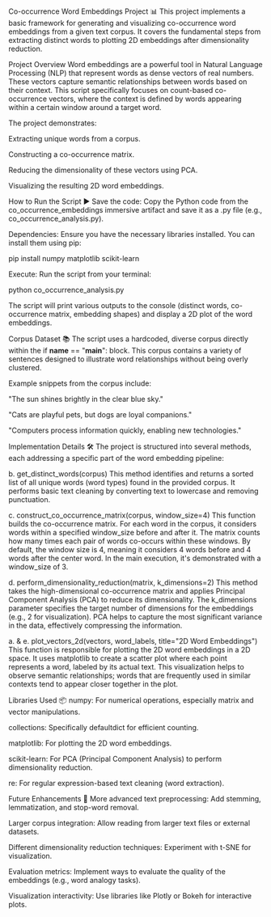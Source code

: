 Co-occurrence Word Embeddings Project 📊
This project implements a basic framework for generating and visualizing co-occurrence word embeddings from a given text corpus. It covers the fundamental steps from extracting distinct words to plotting 2D embeddings after dimensionality reduction.

Project Overview
Word embeddings are a powerful tool in Natural Language Processing (NLP) that represent words as dense vectors of real numbers. These vectors capture semantic relationships between words based on their context. This script specifically focuses on count-based co-occurrence vectors, where the context is defined by words appearing within a certain window around a target word.

The project demonstrates:

Extracting unique words from a corpus.

Constructing a co-occurrence matrix.

Reducing the dimensionality of these vectors using PCA.

Visualizing the resulting 2D word embeddings.

How to Run the Script ▶️
Save the code: Copy the Python code from the co_occurrence_embeddings immersive artifact and save it as a .py file (e.g., co_occurrence_analysis.py).

Dependencies: Ensure you have the necessary libraries installed. You can install them using pip:

pip install numpy matplotlib scikit-learn

Execute: Run the script from your terminal:

python co_occurrence_analysis.py

The script will print various outputs to the console (distinct words, co-occurrence matrix, embedding shapes) and display a 2D plot of the word embeddings.

Corpus Dataset 📚
The script uses a hardcoded, diverse corpus directly within the if __name__ == "__main__": block. This corpus contains a variety of sentences designed to illustrate word relationships without being overly clustered.

Example snippets from the corpus include:

"The sun shines brightly in the clear blue sky."

"Cats are playful pets, but dogs are loyal companions."

"Computers process information quickly, enabling new technologies."

Implementation Details 🛠️
The project is structured into several methods, each addressing a specific part of the word embedding pipeline:

b. get_distinct_words(corpus)
This method identifies and returns a sorted list of all unique words (word types) found in the provided corpus. It performs basic text cleaning by converting text to lowercase and removing punctuation.

c. construct_co_occurrence_matrix(corpus, window_size=4)
This function builds the co-occurrence matrix. For each word in the corpus, it considers words within a specified window_size before and after it. The matrix counts how many times each pair of words co-occurs within these windows. By default, the window size is 4, meaning it considers 4 words before and 4 words after the center word. In the main execution, it's demonstrated with a window_size of 3.

d. perform_dimensionality_reduction(matrix, k_dimensions=2)
This method takes the high-dimensional co-occurrence matrix and applies Principal Component Analysis (PCA) to reduce its dimensionality. The k_dimensions parameter specifies the target number of dimensions for the embeddings (e.g., 2 for visualization). PCA helps to capture the most significant variance in the data, effectively compressing the information.

a. & e. plot_vectors_2d(vectors, word_labels, title="2D Word Embeddings")
This function is responsible for plotting the 2D word embeddings in a 2D space. It uses matplotlib to create a scatter plot where each point represents a word, labeled by its actual text. This visualization helps to observe semantic relationships; words that are frequently used in similar contexts tend to appear closer together in the plot.

Libraries Used 📦
numpy: For numerical operations, especially matrix and vector manipulations.

collections: Specifically defaultdict for efficient counting.

matplotlib: For plotting the 2D word embeddings.

scikit-learn: For PCA (Principal Component Analysis) to perform dimensionality reduction.

re: For regular expression-based text cleaning (word extraction).

Future Enhancements 🚀
More advanced text preprocessing: Add stemming, lemmatization, and stop-word removal.

Larger corpus integration: Allow reading from larger text files or external datasets.

Different dimensionality reduction techniques: Experiment with t-SNE for visualization.

Evaluation metrics: Implement ways to evaluate the quality of the embeddings (e.g., word analogy tasks).

Visualization interactivity: Use libraries like Plotly or Bokeh for interactive plots.
